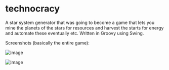 # technocracy

A star system generator that was going to become a game that lets you mine the planets of the stars for resources and harvest the starts for energy and automate these eventually etc. Written in Groovy using Swing.

Screenshots (basically the entire game):

![image](https://github.com/metagn-archives/technocracy/assets/10591326/d7127e95-8ab2-4fe5-8a8b-31b85ee78289)

![image](https://github.com/metagn-archives/technocracy/assets/10591326/8efdab58-acda-48f4-874d-30ab12d9db7b)

